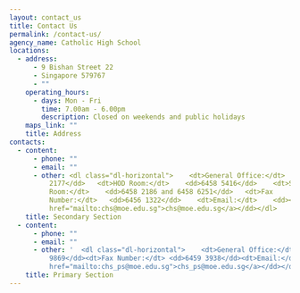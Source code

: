 ```yaml
---
layout: contact_us
title: Contact Us
permalink: /contact-us/
agency_name: Catholic High School
locations:
  - address:
      - 9 Bishan Street 22
      - Singapore 579767
      - ""
    operating_hours:
      - days: Mon - Fri
        time: 7.00am - 6.00pm
        description: Closed on weekends and public holidays
    maps_link: ""
    title: Address
contacts:
  - content:
      - phone: ""
      - email: ""
      - other: <dl class="dl-horizontal">    <dt>General Office:</dt>   <dd>6458
          2177</dd>   <dt>HOD Room:</dt>    <dd>6458 5416</dd>    <dt>Staff
          Room:</dt>    <dd>6458 2186 and 6458 6251</dd>   <dt>Fax
          Number:</dt>   <dd>6456 1322</dd>    <dt>Email:</dt>    <dd><a
          href="mailto:chs@moe.edu.sg">chs@moe.edu.sg</a></dd></dl>
    title: Secondary Section
  - content:
      - phone: ""
      - email: ""
      - other: '  <dl class="dl-horizontal">    <dt>General Office:</dt><dd> 6458
          9869</dd><dt>Fax Number:</dt> <dd>6459 3938</dd><dt>Email:</dt><dd><a
          href="mailto:chs_ps@moe.edu.sg">chs_ps@moe.edu.sg</a></dd></dt>'
    title: Primary Section
---
```

